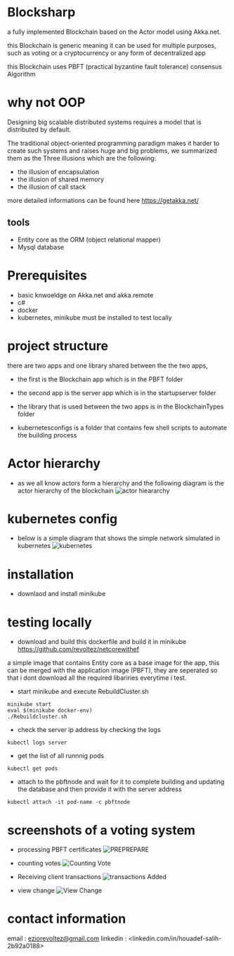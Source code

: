 # Blocksharp 
a fully implemented Blockchain based on the Actor model using Akka.net.

this Blockchain is generic meaning it can be used for multiple purposes, such as voting or a cryptocurrency or any form of decentralized app 

this Blockchain uses PBFT (practical byzantine fault tolerance) consensus Algorithm 

# why not OOP 
  Designing big scalable distributed systems requires a model that is distributed by default.
  
  The traditional object-oriented programming paradigm makes it harder to create such systems and raises huge and big problems, we summarized them as the Three   illusions which are the following: 
  - the illusion of encapsulation
  - the illusion of shared memory
  - the illusion of call stack
  
  more detailed informations can be found here https://getakka.net/
  
## tools
- Entity core as the ORM (object relational mapper) 
- Mysql database

# Prerequisites
- basic knwoeldge on Akka.net and akka.remote 
- c#
- docker
- kubernetes, minikube must be installed to test locally

# project structure 
there are two apps and one library shared between the the two apps,
- the first is the Blockchain app which is in the PBFT folder 

- the second app is the server app which is in the startupserver folder

- the library that is used between the two apps is in the BlockchainTypes folder

- kubernetesconfigs is a folder that contains few shell scripts to automate the building process
# Actor hierarchy 
- as we all know actors form a hierarchy and the following diagram is the actor hierarchy of the blockchain 
![actor hieararchy](https://user-images.githubusercontent.com/24751547/97779637-989aa400-1b7f-11eb-9358-54e00e5fb183.png)

# kubernetes config
- below is a simple diagram that shows the simple network simulated in kubernetes
![kubernetes](https://user-images.githubusercontent.com/24751547/97779662-cda6f680-1b7f-11eb-9dce-dfb944d566a6.png)


# installation
- downlaod and install minikube 

# testing locally 
- download and build this dockerfile and build it in minikube https://github.com/revoltez/netcorewithef 

a simple image that contains Entity core as a base image for the app, this can be merged with the application image (PBFT), they are seperated so that i dont download all the required libariries everytime i test.

- start minikube and execute RebuildCluster.sh 
```
minikube start
eval $(minikube docker-env)
./Rebuildcluster.sh
```

- check the server ip address by checking the logs 
```
kubectl logs server 
```
- get the list of all runnnig pods 
```
kubectl get pods
```
- attach to the pbftnode and wait for it to complete building and updating the database and then provide it with the server address
```
kubectl attach -it pod-name -c pbftnode
```
# screenshots of a voting system 
- processing PBFT certificates
![PREPREPARE](https://user-images.githubusercontent.com/24751547/97487438-2a769700-195d-11eb-9854-ae2294b8b63b.png)

- counting votes
![Counting Vote](https://user-images.githubusercontent.com/24751547/97487512-3cf0d080-195d-11eb-8a89-12b61494ff71.png)

- Receiving client transactions
![transactions Added](https://user-images.githubusercontent.com/24751547/97487502-395d4980-195d-11eb-8997-cb5b2c370afa.png)

- view change
![View Change](https://user-images.githubusercontent.com/24751547/97487474-33676880-195d-11eb-9bca-f4bed5c1fb43.png)


# contact information 
email : <eziorevoltez@gmail.com>
linkedin : <linkedin.com/in/houadef-salih-2b92a0188>
